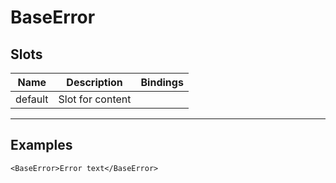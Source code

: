 # BaseError

## Slots

| Name    | Description      | Bindings |
| ------- | ---------------- | -------- |
| default | Slot for content |          |

---

## Examples

```vue
<BaseError>Error text</BaseError>
```
